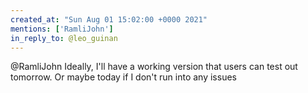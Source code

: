 ```yaml
---
created_at: "Sun Aug 01 15:02:00 +0000 2021"
mentions: ['RamliJohn']
in_reply_to: @leo_guinan
---
```


@RamliJohn Ideally, I'll have a working version that users can test out tomorrow. Or maybe today if I don't run into any issues